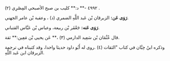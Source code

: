 ٤٩٩٢ -** د:** كليب بن صبح الأصبحي المِصْرِي (٢) .

**رَوَى عَن:** الزبرقان بْن عَبد اللَّهِ الضمري (د) ، وعقبة بْن عامر الجهني.

**رَوَى عَنه:** جَعْفَر بْن ربيعة، وعباس بْن عَبَّاس القتباني.

قال عُثْمَان بْن سَعِيد الدارمي (٣) ،** عَن يحيى بْن مَعِين:** ثقة.

وذكره ابنُ حِبَّان في كتاب "الثقات (٤) .روى له أَبُو داود حديثا واحدا، وقد كتبناه في ترجمة الزبرقان ابن عَبد اللَّهِ.